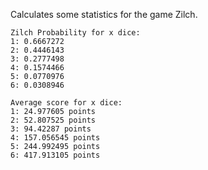 Calculates some statistics for the game Zilch.

```
Zilch Probability for x dice:
1: 0.6667272
2: 0.4446143
3: 0.2777498
4: 0.1574466
5: 0.0770976
6: 0.0308946

Average score for x dice:
1: 24.977605 points
2: 52.807525 points
3: 94.42287 points
4: 157.056545 points
5: 244.992495 points
6: 417.913105 points
```